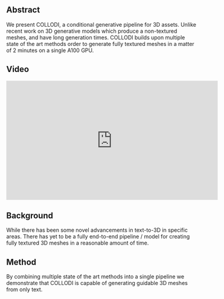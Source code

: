 <h2>Abstract</h2>
<p>We present COLLODI, a conditional generative pipeline for 3D assets. Unlike recent work on 3D generative models which produce a non-textured meshes, and have long generation times. COLLODI builds upon multiple state of the art methods order to generate fully textured meshes in a matter of 2 minutes on a single A100 GPU.</p>
<h2>Video</h2>
<iframe id="video" width="560" height="315" src="https://www.youtube.com/embed/Y5I8LIcDpRA" frameborder="0" allow="autoplay; encrypted-media" allowfullscreen=""></iframe>

<h2>Background</h2>
<p>While there has been some novel advancements in text-to-3D in specific areas.  There has yet to be a fully end-to-end pipeline / model for creating fully textured 3D meshes in a reasonable amount of time. </p>
<h2>Method</h2>
By combining multiple state of the art methods into a single pipeline we demonstrate that COLLODI is capable of generating guidable 3D meshes from only text.
